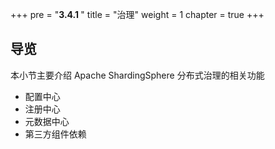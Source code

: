 +++
pre = "<b>3.4.1 </b>"
title = "治理"
weight = 1
chapter = true
+++

## 导览

本小节主要介绍 Apache ShardingSphere 分布式治理的相关功能

* 配置中心
* 注册中心
* 元数据中心
* 第三方组件依赖
